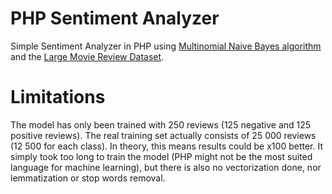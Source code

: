 # PHP Sentiment Analyzer
Simple Sentiment Analyzer in PHP using [Multinomial Naive Bayes algorithm](https://nlp.stanford.edu/IR-book/html/htmledition/naive-bayes-text-classification-1.html) and the [Large Movie Review Dataset](https://ai.stanford.edu/~amaas/data/sentiment/).

# Limitations
The model has only been trained with 250 reviews (125 negative and 125 positive reviews). The real training set actually consists of 25 000 reviews (12 500 for each class). In theory, this means results could be x100 better. It simply took too long to train the model (PHP might not be the most suited language for machine learning), but there is also no vectorization done, nor lemmatization or stop words removal.
